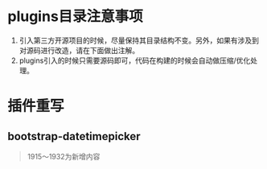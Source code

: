 # plugins目录注意事项 #
1. 引入第三方开源项目的时候，尽量保持其目录结构不变。另外，如果有涉及到对源码进行改造，请在下面做出注解。
2. plugins引入的时候只需要源码即可，代码在构建的时候会自动做压缩/优化处理。


# 插件重写 #
## bootstrap-datetimepicker ##
> 1915～1932为新增内容